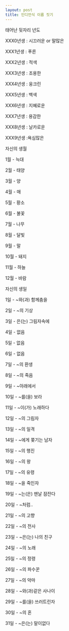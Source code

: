 ```yaml
---
layout: post
title: 인디언식 이름 짓기
---
```

태어난 뒷자리 년도

XXX0년생 : 시끄러운 or 말많은 

XXX1년생 : 푸른

XXX2년생 : 적색

XXX3년생 : 조용한

XXX4년생 : 웅크린

XXX5년생 : 백색

XXX6년생 : 지혜로운

XXX7년생 : 용감한

XXX8년생 : 날카로운

XXX9년생 :욕심많은

 

자신의 생월

1월 - 늑대

2월 - 태양

3월 - 양

4월 - 매

5월 - 황소

6월 - 불꽃

7월 - 나무

8월 - 달빛

9월 - 말

10월 - 돼지

11월 - 하늘

12월 - 바람

 

자신의 생일

1일 - ~와(과) 함께춤을

2일 - ~의 기상

3일 - 은(는) 그림자속에

4일 - 없음

5일 - 없음

6일 - 없음

7일 - ~의 환생

8일 - ~의 죽음

9일 - ~아래에서

10일 - ~를(을) 보라

11일 - ~이(가) 노래하다

12일 - ~의 그림자

13일 - ~의 일격

14일 - ~에게 쫒기는 남자

15일 - ~의 행진

16일 - ~의 왕

17일 - ~의 유령

18일 - ~을 죽인자

19일 - ~는(은) 맨날 잠잔다

20일 - ~처럼..

21일 - ~의 고향

22일 - ~의 전사

23일 - ~은(는) 나의 친구

24일 - ~의 노래

25일 - ~의 정령

26일 - ~의 파수꾼

27일 - ~의 악마

28일 - ~와(과)같은 사나이

29일 - ~를(을) 쓰러트린자

30일 - ~의 혼

31일 - ~은(는) 말이없다